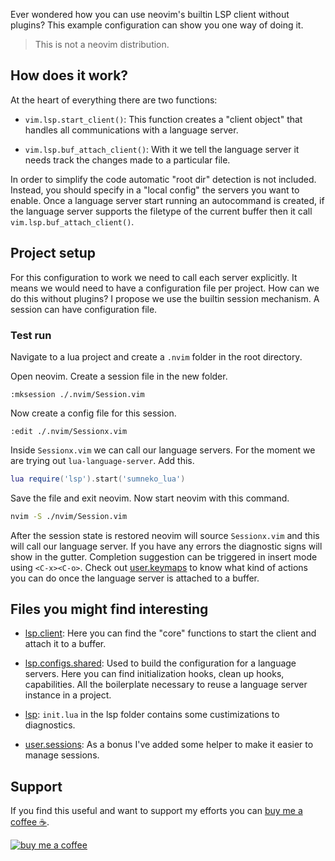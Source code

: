 Ever wondered how you can use neovim's builtin LSP client without plugins? This example configuration can show you one way of doing it.

> This is not a neovim distribution.

## How does it work?

At the heart of everything there are two functions:

* `vim.lsp.start_client()`: This function creates a "client object" that handles all communications with a language server.

* `vim.lsp.buf_attach_client()`: With it we tell the language server it needs track the changes made to a particular file.

In order to simplify the code automatic "root dir" detection is not included. Instead, you should specify in a "local config" the servers you want to enable. Once a language server start running an autocommand is created, if the language server supports the filetype of the current buffer then it call `vim.lsp.buf_attach_client()`.

## Project setup

For this configuration to work we need to call each server explicitly. It means we would need to have a configuration file per project. How can we do this without plugins? I propose we use the builtin session mechanism. A session can have configuration file.

### Test run

Navigate to a lua project and create a `.nvim` folder in the root directory.

Open neovim. Create a session file in the new folder.

```vim
:mksession ./.nvim/Session.vim
```

Now create a config file for this session.

```vim
:edit ./.nvim/Sessionx.vim
```

Inside `Sessionx.vim` we can call our language servers. For the moment we are trying out `lua-language-server`. Add this.

```lua
lua require('lsp').start('sumneko_lua')
```

Save the file and exit neovim. Now start neovim with this command.

```sh
nvim -S ./nvim/Session.vim
```

After the session state is restored neovim will source `Sessionx.vim` and this will call our language server. If you have any errors the diagnostic signs will show in the gutter. Completion suggestion can be triggered in insert mode using `<C-x><C-o>`. Check out [user.keymaps](https://github.com/VonHeikemen/nvim-lsp-sans-plugins/blob/main/lua/user/keymaps.lua) to know what kind of actions you can do once the language server is attached to a buffer.

## Files you might find interesting

* [lsp.client](https://github.com/VonHeikemen/nvim-lsp-sans-plugins/blob/main/lua/lsp/client.lua): Here you can find the "core" functions to start the client and attach it to a buffer.

* [lsp.configs.shared](https://github.com/VonHeikemen/nvim-lsp-sans-plugins/blob/main/lua/lsp/configs/shared.lua): Used to build the configuration for a language servers. Here you can find initialization hooks, clean up hooks, capabilities. All the boilerplate necessary to reuse a language server instance in a project.

* [lsp](https://github.com/VonHeikemen/nvim-lsp-sans-plugins/blob/main/lua/lsp/init.lua): `init.lua` in the lsp folder contains some custimizations to diagnostics.

* [user.sessions](https://github.com/VonHeikemen/nvim-lsp-sans-plugins/blob/main/lua/user/sessions.lua): As a bonus I've added some helper to make it easier to manage sessions.

## Support

If you find this useful and want to support my efforts you can [buy me a coffee ☕](https://www.buymeacoffee.com/vonheikemen).

[![buy me a coffee](https://res.cloudinary.com/vonheikemen/image/upload/v1618466522/buy-me-coffee_ah0uzh.png)](https://www.buymeacoffee.com/vonheikemen)

